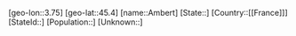 ﻿---
location: [45.4,3.75]
mapzoom: [7,12] 
mapmarker: city 
type: City
tags:
- geo/City


SpocWebEntityId: 28796
isDeleted: false
confidential: public

---
[geo-lon::3.75]
[geo-lat::45.4]
[name::Ambert]
[State::]
[Country::[[France]]]
[StateId::]
[Population::]
[Unknown::]

